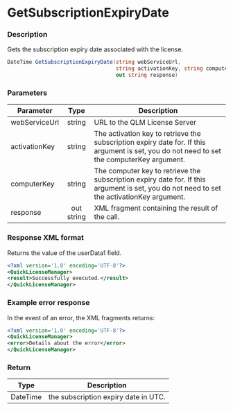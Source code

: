 # GetSubscriptionExpiryDate

### Description

Gets the subscription expiry date associated with the license.

```csharp
DateTime GetSubscriptionExpiryDate(string webServiceUrl, 
                                   string activationKey, string computerKey, 
                                   out string response)
```

### Parameters

| Parameter     |    Type    | Description                                                                                                                                |
| ------------- | :--------: | ------------------------------------------------------------------------------------------------------------------------------------------ |
| webServiceUrl |   string   | URL to the QLM License Server                                                                                                              |
| activationKey |   string   | The activation key to retrieve the subscription expiry date for. If this argument is set, you do not need to set the computerKey argument. |
| computerKey   |   string   | The computer key to retrieve the subscription expiry date for. If this argument is set, you do not need to set the activationKey argument. |
| response      | out string | XML fragment containing the result of the call.                                                                                            |

### Response XML format

Returns the value of the userData1 field.

```xml
<?xml version='1.0' encoding='UTF-8'?>
<QuickLicenseManager>
<result>Successfully executed.</result>
</QuickLicenseManager>

```

### Example error response

In the event of an error, the XML fragments returns:

```xml
<?xml version='1.0' encoding='UTF-8'?>
<QuickLicenseManager>
<error>Details about the error</error>
</QuickLicenseManager>
```

### Return

| Type     | Description                          |
| -------- | ------------------------------------ |
| DateTime | the subscription expiry date in UTC. |
